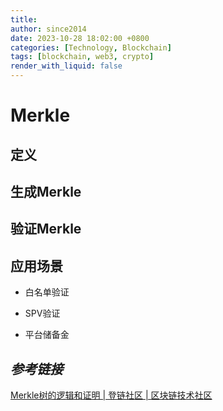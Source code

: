 ```yaml
---
title: 
author: since2014
date: 2023-10-28 18:02:00 +0800
categories: [Technology, Blockchain]
tags: [blockchain, web3, crypto]
render_with_liquid: false
---
```


# Merkle

## 定义

## 生成Merkle

## 验证Merkle

## 应用场景

* 白名单验证

* SPV验证

* 平台储备金

## ***参考链接***

[Merkle树的逻辑和证明 | 登链社区 | 区块链技术社区](https://learnblockchain.cn/article/6161)
